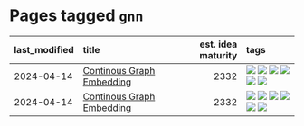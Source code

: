 # Pages tagged `gnn`

|last_modified|title|est. idea maturity|tags
|:---|:---|---:|:---|
|2024-04-14|[Continous Graph Embedding](../semantic_space_geometry.md)|2332|[![](https://img.shields.io/badge/tag-differential_geometry-f76896)](../tags/differential_geometry.md) [![](https://img.shields.io/badge/tag-experimental-b08442)](../tags/experimental.md) [![](https://img.shields.io/badge/tag-gnn-0e5ec)](../tags/gnn.md) [![](https://img.shields.io/badge/tag-ricci_tensor-36f98)](../tags/ricci_tensor.md) [![](https://img.shields.io/badge/tag-riemannian_geometry-3a9a4f)](../tags/riemannian_geometry.md) [![](https://img.shields.io/badge/tag-topology-d9f12f)](../tags/topology.md)|
|2024-04-14|[Continous Graph Embedding](../continuous_graph_embedding.md)|2332|[![](https://img.shields.io/badge/tag-differential_geometry-f76896)](../tags/differential_geometry.md) [![](https://img.shields.io/badge/tag-experimental-b08442)](../tags/experimental.md) [![](https://img.shields.io/badge/tag-gnn-0e5ec)](../tags/gnn.md) [![](https://img.shields.io/badge/tag-ricci_tensor-36f98)](../tags/ricci_tensor.md) [![](https://img.shields.io/badge/tag-riemannian_geometry-3a9a4f)](../tags/riemannian_geometry.md) [![](https://img.shields.io/badge/tag-topology-d9f12f)](../tags/topology.md)|
